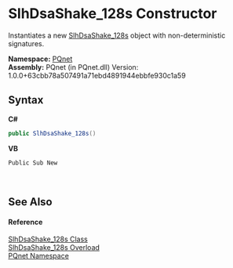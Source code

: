 # SlhDsaShake_128s Constructor 
 

Instantiates a new <a href="fe59936a-4fcb-818f-4ee2-e92317703555">SlhDsaShake_128s</a> object with non-deterministic signatures.

**Namespace:**&nbsp;<a href="fc4f881f-e121-9cf0-ed49-65bf6b5a005d">PQnet</a><br />**Assembly:**&nbsp;PQnet (in PQnet.dll) Version: 1.0.0+63cbb78a507491a71ebd4891944ebbfe930c1a59

## Syntax

**C#**<br />
``` C#
public SlhDsaShake_128s()
```

**VB**<br />
``` VB
Public Sub New
```

<br />

## See Also


#### Reference
<a href="fe59936a-4fcb-818f-4ee2-e92317703555">SlhDsaShake_128s Class</a><br /><a href="95869d2c-2d9a-090a-825c-c3d10d2a3fc6">SlhDsaShake_128s Overload</a><br /><a href="fc4f881f-e121-9cf0-ed49-65bf6b5a005d">PQnet Namespace</a><br />